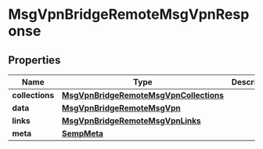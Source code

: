 
# MsgVpnBridgeRemoteMsgVpnResponse

## Properties
Name | Type | Description | Notes
------------ | ------------- | ------------- | -------------
**collections** | [**MsgVpnBridgeRemoteMsgVpnCollections**](MsgVpnBridgeRemoteMsgVpnCollections.md) |  |  [optional]
**data** | [**MsgVpnBridgeRemoteMsgVpn**](MsgVpnBridgeRemoteMsgVpn.md) |  |  [optional]
**links** | [**MsgVpnBridgeRemoteMsgVpnLinks**](MsgVpnBridgeRemoteMsgVpnLinks.md) |  |  [optional]
**meta** | [**SempMeta**](SempMeta.md) |  | 



